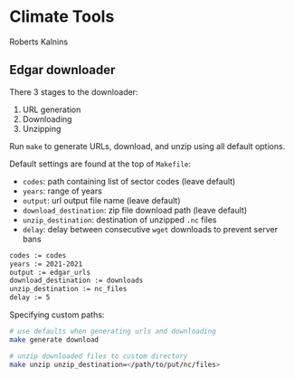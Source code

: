 # Climate Tools

Roberts Kalnins

## Edgar downloader

There 3 stages to the downloader:
1. URL generation
2. Downloading
3. Unzipping

Run `make` to generate URLs, download, and unzip using all default options.

Default settings are found at the top of `Makefile`:

- `codes`: path containing list of sector codes (leave default)
- `years`: range of years
- `output`: url output file name (leave default)
- `download_destination`: zip file download path (leave default)
- `unzip_destination`: destination of unzipped `.nc` files
- `delay`: delay between consecutive `wget` downloads to prevent server bans

```bash
codes := codes
years := 2021-2021
output := edgar_urls
download_destination := downloads
unzip_destination := nc_files
delay := 5
```

Specifying custom paths:
```bash
# use defaults when generating urls and downloading
make generate download

# unzip downloaded files to custom directory
make unzip unzip_destination=</path/to/put/nc/files>
```
